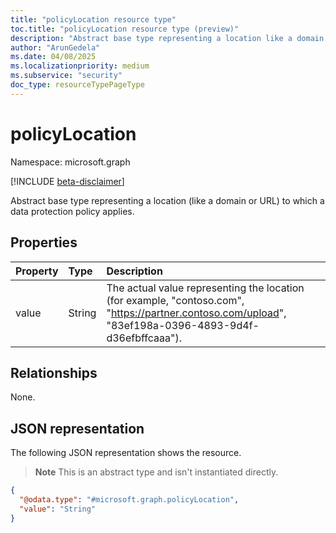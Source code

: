 ```yaml
---
title: "policyLocation resource type"
toc.title: "policyLocation resource type (preview)"
description: "Abstract base type representing a location like a domain or URL, to which a data protection policy applies."
author: "ArunGedela"
ms.date: 04/08/2025
ms.localizationpriority: medium
ms.subservice: "security"
doc_type: resourceTypePageType
---
```


# policyLocation

Namespace: microsoft.graph

[!INCLUDE [beta-disclaimer](../../includes/beta-disclaimer.md)]

Abstract base type representing a location (like a domain or URL) to which a data protection policy applies. 

## Properties

| Property | Type   | Description                                                    |
| :------- | :----- | :------------------------------------------------------------- |
| value    | String | The actual value representing the location (for example, "contoso.com", "https://partner.contoso.com/upload", "83ef198a-0396-4893-9d4f-d36efbffcaaa"). |

## Relationships

None.

## JSON representation

The following JSON representation shows the resource. 
>**Note** This is an abstract type and isn't instantiated directly.
<!-- {
  "blockType": "resource",
  "abstract": true,
  "@odata.type": "microsoft.graph.policyLocation",
  "openType": false
}-->
``` json
{
  "@odata.type": "#microsoft.graph.policyLocation",
  "value": "String"
}
```
